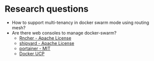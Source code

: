 Research questions
=====

- How to support multi-tenancy in docker swarm mode using routing mesh?
- Are there web consoles to manage docker-swarm? 
  - [Rncher - Apache License](http://rancher.com/swarm/)
  - [shipyard - Apache License](https://github.com/shipyard/shipyard)
  - [portainer - MIT](https://github.com/portainer/portainer)
  - [Docker UCP](https://docs.docker.com/datacenter/ucp/2.0/guides/)
  

